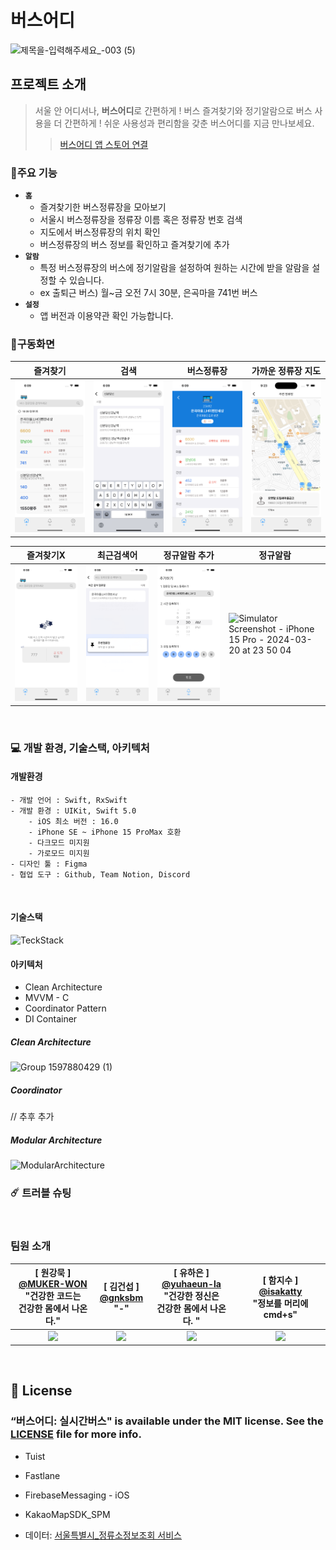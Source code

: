 # 버스어디
![제목을-입력해주세요_-003 (5)](https://github.com/Pepsi-Club/BusComing/assets/65907001/bcb7300f-3f11-4dda-a7b7-3cfb111dc9c7)

## 프로젝트 소개
>   서울 안 어디서나, **버스어디**로 간편하게 ! 버스 즐겨찾기와 정기알람으로 버스 사용을 더 간편하게 !
    쉬운 사용성과 편리함을 갖춘 버스어디를 지금 만나보세요.
> > [버스어디 앱 스토어 연결](https://apps.apple.com/kr/app/%EB%B2%84%EC%8A%A4%EC%96%B4%EB%94%94-%EC%8B%A4%EC%8B%9C%EA%B0%84-%EB%B2%84%EC%8A%A4-%EC%A0%95%EA%B8%B0-%EC%95%8C%EB%9E%8C-%EC%A6%90%EA%B2%A8%EC%B0%BE%EA%B8%B0/id6479689895)



### 💫주요 기능
- **`홈`**
    - 즐겨찾기한 버스정류장을 모아보기
    - 서울시 버스정류장을 정류장 이름 혹은 정류장 번호 검색
    - 지도에서 버스정류장의 위치 확인
    - 버스정류장의 버스 정보를 확인하고 즐겨찾기에 추가
- **`알람`** 
    - 특정 버스정류장의 버스에 정기알람을 설정하여 원하는 시간에 받을 알람을 설정할 수 있습니다.
    - ex 출퇴근 버스) 월~금 오전 7시 30분, 은곡마을 741번 버스 
- **`설정`** 
    - 앱 버전과 이용약관 확인 가능합니다.



### 📱구동화면

| 즐겨찾기 | 검색 | 버스정류장 | 가까운 정류장 지도 |
| --- | --- | --- | --- |
|![Search](https://github.com/Pepsi-Club/BusComing/raw/dev/Document/ko/iPhone_15_Pro-1_Favorites.png)|![Search](https://github.com/Pepsi-Club/BusComing/raw/dev/Document/ko/iPhone_15_Pro-3_Search.png) | ![BusStop](https://github.com/Pepsi-Club/BusComing/raw/dev/Document/ko/iPhone_15_Pro-4_BusStop.png) |![NearMap](https://github.com/Pepsi-Club/BusComing/raw/dev/Document/ko/iPhone_15_Pro-5_NearMap.png) |

| 즐겨찾기X | 최근검색어 | 정규알람 추가 | 정규알람 | 
| --- | --- | --- | --- |
| ![NonFavorites](https://github.com/Pepsi-Club/BusComing/raw/dev/Document/ko/iPhone_15_Pro-0_EmptyFavorites.png)|![RecentSearch](https://github.com/Pepsi-Club/BusComing/raw/dev/Document/ko/iPhone_15_Pro-2_RecentSearch.png)|![AddRegularAlarm](https://github.com/Pepsi-Club/BusComing/raw/dev/Document/ko/iPhone_15_Pro-6_RegularAlarm.png)|![Simulator Screenshot - iPhone 15 Pro - 2024-03-20 at 23 50 04](https://github.com/Pepsi-Club/BusComing/assets/133845468/6c930784-7de1-4940-a94a-3c65c17ca4fc) |

<br>



### 💻 개발 환경, 기술스택, 아키텍처

#### 개발환경
```
- 개발 언어 : Swift, RxSwift
- 개발 환경 : UIKit, Swift 5.0
    - iOS 최소 버전 : 16.0
    - iPhone SE ~ iPhone 15 ProMax 호환
    - 다크모드 미지원
    - 가로모드 미지원
- 디자인 툴 : Figma
- 협업 도구 : Github, Team Notion, Discord
```
<br>

#### 기술스택
![TeckStack](https://github.com/Pepsi-Club/WhereByBus/assets/133845468/1bae919f-f2de-4d15-91de-85c2e8c5ea80)


#### 아키텍처
- Clean Architecture
- MVVM - C
- Coordinator Pattern
- DI Container

##### Clean Architecture
![Group 1597880429 (1)](https://github.com/Pepsi-Club/WhereMyBus-iOS/assets/65907001/4f985706-9ffa-4a1b-9ea2-782aab4c1a55)

##### Coordinator

// 추후 추가

##### Modular Architecture

![ModularArchitecture](https://github.com/Pepsi-Club/WhereByBus/assets/133845468/c444851f-c108-40a2-9566-d617316a685f)

### ☄️ 트러블 슈팅



<br>

### 팀원 소개
<div align="center">

|[ 원강묵 ]<br/> [@MUKER-WON](https://github.com/MUKER-WON)<br/> "건강한 코드는 <br> 건강한 몸에서 나온다." | [ 김건섭 ]<br/> [@gnksbm](https://github.com/gnksbm)<br/> "-" | [ 유하은 ]<br/> [@yuhaeun-la](https://github.com/yuhaeun-la)<br/> "건강한 정신은 <br> 건강한 몸에서 나온다. " | [ 함지수 ]<br/> [@isakatty](https://github.com/isakatty)<br/> "정보를 머리에 cmd+s"|
| :----------------------------------------------------------: | :---------------------------------------------: | :------: | :-------------------------------------------------: |
|<img src = "https://github.com/isakatty/TIL/assets/133845468/dd5a38e0-2f11-4489-862d-2ddfe81d3666" width="150"> | <img src = "https://github.com/isakatty/TIL/assets/133845468/defeff23-b698-4144-809a-d00ebeade221" width="150"> | <img src = "https://github.com/isakatty/TIL/assets/133845468/c69e30b9-be85-457c-a381-5129029fc878" width="150">  | <img src = "https://github.com/isakatty/TIL/assets/133845468/bb2f4bcd-df40-4ba4-96c4-bce8e2bcda76" width="150"> |


</div>
 

<br>

## 📄 License
### “버스어디: 실시간버스" is available under the MIT license. See the [LICENSE](https://github.com/Pepsi-Club/BusComing/blob/dev/LICENSE) file for more info.
- Tuist
- Fastlane
- FirebaseMessaging - iOS
- KakaoMapSDK_SPM

- 데이터: [서울특별시_정류소정보조회 서비스](https://www.data.go.kr/tcs/dss/selectApiDataDetailView.do?publicDataPk=15000303)

<br />
